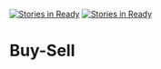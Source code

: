 [![Stories in Ready](https://badge.waffle.io/PeterBoss/Buy-Sell.png?label=ready&title=Ready)](https://waffle.io/PeterBoss/Buy-Sell)
[![Stories in Ready](https://badge.waffle.io/PeterBoss/Buy-Sell.png?label=ready&title=Ready)](https://waffle.io/PeterBoss/Buy-Sell)
# Buy-Sell